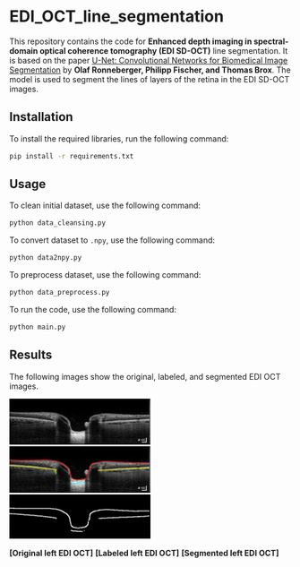 # EDI_OCT_line_segmentation

This repository contains the code for **Enhanced depth imaging in spectral-domain optical coherence tomography (EDI SD-OCT)** line segmentation. It is based on the paper [U-Net: Convolutional Networks for Biomedical Image Segmentation](https://arxiv.org/pdf/1505.04597.pdf%EF%BC%89) by **Olaf Ronneberger, Philipp Fischer, and Thomas Brox**.
The model is used to segment the lines of layers of the retina in the EDI SD-OCT images.

## Installation

To install the required libraries, run the following command:

```bash
pip install -r requirements.txt
```

## Usage

To clean initial dataset, use the following command:

```bash
python data_cleansing.py
```

To convert dataset to `.npy`, use the following command:

```bash
python data2npy.py
```

To preprocess dataset, use the following command:

```bash
python data_preprocess.py
```

To run the code, use the following command:

```bash
python main.py
```

## Results

The following images show the original, labeled, and segmented EDI OCT images.

<div>
<img src="https://github.com/rebedy/EDI_OCT_line_segmentation/blob/main/imgs/original_L.png" width="50%">
<img src="https://github.com/rebedy/EDI_OCT_line_segmentation/blob/main/imgs/marked_L.png" width="50%">
<img src="https://github.com/rebedy/EDI_OCT_line_segmentation/blob/main/imgs/segmented_L.png" width="50%">
</div>

**[Original left EDI OCT]** **[Labeled left EDI OCT]** **[Segmented left EDI OCT]**

